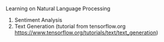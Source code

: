 Learning on Natural Language Processing
1. Sentiment Analysis
2. Text Generation (tutorial from tensorflow.org https://www.tensorflow.org/tutorials/text/text_generation)
